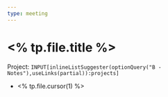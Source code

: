 ```yaml
---
type: meeting
---
```

# <% tp.file.title %>
Project: `INPUT[inlineListSuggester(optionQuery("B - Notes"),useLinks(partial)):projects]`

- <% tp.file.cursor(1) %>
